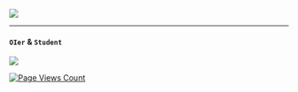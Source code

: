 ![](https://fastly.jsdelivr.net/gh/WorldHim/worldhim@main/assets/postcard.svg)

--------

#### `OIer` & `Student`

[![](https://fastly.jsdelivr.net/gh/WorldHim/worldhim@output/github-snake.svg)](https://github.com/WorldHim)

[![Page Views Count](https://badges.toozhao.com/badges/01GF5PT6V9X8C5NXK7PWNF2QH3/green.svg)](https://badges.toozhao.com/stats/01GF5PT6V9X8C5NXK7PWNF2QH3 "主页访问次数")